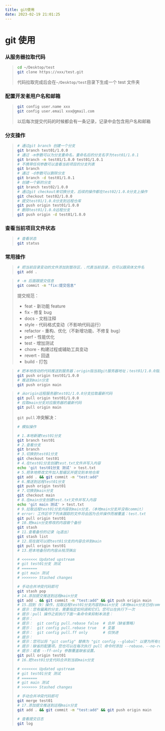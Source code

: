 ```yaml
---
title: git使用
date: 2023-02-19 21:01:25
---
```


# git 使用

### 从服务器拉取代码

> ```sh
> cd ~/Desktop/test
> git clone https://xxx/test.git
> ```
>
> 代码拉取完成后会在`~/Desktop/test`目录下生成一个 test 文件夹

### 配置开发者用户名和邮箱

> ```sh
> git config user.name xxx
> git config user.email xxx@gmail.com
> ```
>
> 以后每次提交代码的时候都会有一条记录，记录中会包含用户名和邮箱

### 分支操作

> ```sh
> # 通过git branch 创建一个分支
> git branch test01/1.0.0
> # 通过 -m参数可以为分支重命名，重命名后的分支名字为test01/1.0.1
> git branch -m test01/1.0.0 test01/1.0.1
> # 不携带任何参数可以查看当前项目的分支列表
> git branch
> # 通过 -d参数可以删除分支
> git branch -d test01/1.0.1
> # 创建一个新的分支
> git branch test02/1.0.0
> # 通过git checkout来切换分支，后续的操作都在test02/1.0.0分支上操作
> git checkout test02/1.0.0
> # 提交test01/1.0.0分支到远程仓库
> git push origin test01/1.0.0
> # 删除test01/1.0.0远程分支
> git push origin -d test01/1.0.0
> ```

### 查看当前项目文件状态

> ```sh
> # 查看状态
> git status
> ```

### 常用操作

> ```sh
> # 把当前目录变动的文件添加到暂存区，.代表当前目录，也可以跟具体文件名
> git add .
> ```

> ```sh
> # -m 后面跟提交信息
> git commit -m "fix:提交信息"
> ```
>
> 提交规范：
>
> - feat - 新功能 feature
> - fix - 修复 bug
> - docs - 文档注释
> - style - 代码格式变动（不影响代码运行）
> - refactor - 重构、优化（不新增功能、不修复 bug）
> - perf - 性能优化
> - test - 增加测试
> - chore - 构建过程或辅助工具变动
> - revert - 回退
> - build - 打包

> ```sh
> # 把本地改动的代码推送到服务器；origin指当前git服务器地址；test01/1.0.0指把这个分支推送到服务器
> git push origin test01/1.0.0
> # 推送到main分支
> git push origin main
> ```

> ```sh
> # 从origin远程服务器test01/1.0.0分支拉取最新代码
> git pull origin test01/1.0.0
> # 拉取main分支对应服务器的最新代码
> git pull origin main
> ```
>
> `git pull` 冲突解决：
>
> ```sh
> # 模拟操作
>
> # 1.本地新建test01分支
> git branch test01
> # 2.查看分支
> git branch
> # 3.切换到test01分支
> git checkout test01
> # 4.在test01分支创建test.txt文件并写入内容
> echo 'git test01分支 测试' > test.txt
> # 5.把本地修改文件加入暂缓区并提交到本地仓库
> git add . && git commit -m "test:add"
> # 6.推送到远程test01分支
> git push origin test01
> # 7.切换到main分支
> git checkout main
> # 8.在main分支创建test.txt文件并写入内容
> echo 'git main 测试' > test.txt
> # 9.拉取远程test01分支内容到main分支，（本地main分支并没有commit）
> # error: 工作区中下列未跟踪的文件将会因为合并操作而被覆盖：test.txt
> git pull origin test01
> # 10.把main分支修改的内容做个备份
> git stash
> # 11.查看备份的记录（q退出）
> git stash list
> # 12.现在就可以把test01分支的内容合并到main
> git pull origin test01
> # 13.把本地备份的内容从栈顶弹出
>
> # <<<<<<< Updated upstream
> # git test01分支 测试
> # =======
> # git main 测试
> # >>>>>>> Stashed changes
>
> # 手动合并冲突代码即可
> git stash pop
> # 14.添加提交推送到远程main分支
> git add . && git commit -m "test:add" && git push origin main
> # 15.回到（9）操作，拉取远程test01分支内容到main分支（本地main分支已经commit）
> # 提示：您有偏离的分支，需要指定如何调和它们。您可以在执行下一次
> # 提示：pull 操作之前执行下面一条命令来抑制本消息：
> # 提示：
> # 提示：  git config pull.rebase false  # 合并（缺省策略）
> # 提示：  git config pull.rebase true   # 变基
> # 提示：  git config pull.ff only       # 仅快进
> # 提示：
> # 提示：您可以将 "git config" 替换为 "git config --global" 以便为所有仓库设置
> # 提示：缺省的配置项。您也可以在每次执行 pull 命令时添加 --rebase、--no-rebase，
> # 提示：或者 --ff-only 参数覆盖缺省设置。
> git pull origin test01
> # 16.把test01分支代码合并到当前main分支
>
> # <<<<<<< Updated upstream
> # git test01分支 测试
> # =======
> # git main 测试
> # >>>>>>> Stashed changes
>
> # 手动合并冲突代码即可
> git merge test01
> # 17.添加提交推送到远程main分支
> git add . && git commit -m "test:add" && git push origin main
> ```
>
> ```sh
> # 查看提交日志
> git log
> ```

